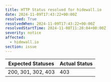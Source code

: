```yaml
---
title: HTTP Status resolved for hidewall.io
date: 2024-11-09T17:43:22+00:00Z
resolved: True
resolvedWhen: 2024-11-09T17:43:22+00:00Z
resolvedStartTime: 2024-11-08T11:28:04+00:00Z
severity: notice
affected:
  - hidewall.io
section: issue
---
```


| Expected Statuses | Actual Status  |
|-------------------|----------------|
| 200, 301, 302, 403 | 403 |
